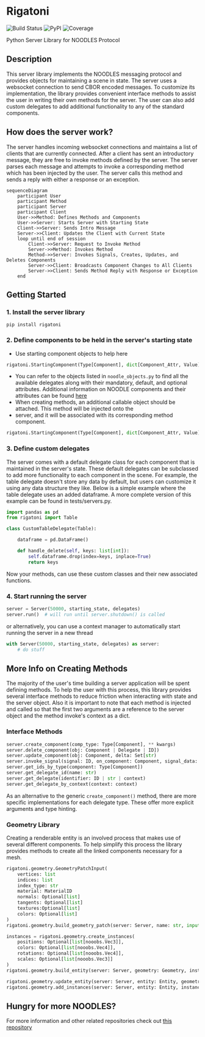 # Rigatoni

![Build Status](https://github.com/InsightCenterNoodles/Rigatoni/workflows/CI/badge.svg)
![PyPI](https://img.shields.io/pypi/v/Rigatoni)
![Coverage](https://github.com/InsightCenterNoodles/Rigatoni/raw/aebac0f/coverage-badge/coverage.svg)


Python Server Library for NOODLES Protocol

## Description
This server library implements the NOODLES messaging protocol and provides objects for maintaining a scene in state. 
The server uses a websocket connection to send CBOR encoded messages. To customize its implementation, the library 
provides convenient interface methods to assist the user in writing their own methods for the server. The user can
also add custom delegates to add additional functionality to any of the standard components.

## How does the server work?
The server handles incoming websocket connections and maintains a list of clients that are currently connected. 
After a client has sent an introductory message, they are free to invoke methods defined by the server. The server 
parses each message and attempts to invoke a corresponding method which has been injected by the user. The server 
calls this method and sends a reply with either a response or an exception. 

```mermaid
sequenceDiagram
    participant User
    participant Method
    participant Server
    participant Client
    User->>Method: Defines Methods and Components
    User->>Server: Starts Server with Starting State
    Client->>Server: Sends Intro Message
    Server->>Client: Updates the Client with Current State
    loop until end of session
        Client->>Server: Request to Invoke Method
        Server->>Method: Invokes Method
        Method->>Server: Invokes Signals, Creates, Updates, and Deletes Components
        Server->>Client: Broadcasts Component Changes to All Clients
        Server->>Client: Sends Method Reply with Response or Exception
    end
```

## Getting Started
### 1. Install the server library

```pip install rigatoni```

### 2. Define components to be held in the server's starting state
- Use starting component objects to help here
```python
rigatoni.StartingComponent(Type[Component], dict[Component_Attr, Value])
```
- You can refer to the objects listed in `noodle_objects.py` to find all the available delegates along with their 
mandatory, default, and optional attributes. Additional information on NOODLE components and their attributes can 
be found [here](https://github.com/InsightCenterNoodles/message_spec)
- When creating methods, an additional callable object should be attached. This method will be injected onto the 
- server, and it will be associated with its corresponding method component.

```python
rigatoni.StartingComponent(Type[Component], dict[Component_Attr, Value], Callable)
```

### 3. Define custom delegates

The server comes with a default delegate class for each component that is maintained in the server's state. These
default delegates can be subclassed to add more functionality to each component in the scene. For example, the table 
delegate doesn't store any data by default, but users can customize it using any data structure they like. Below is a
simple example where the table delegate uses an added dataframe. A more complete version of this example can be found in
tests/servers.py.

```python
import pandas as pd
from rigatoni import Table

class CustomTableDelegate(Table):

    dataframe = pd.DataFrame()

    def handle_delete(self, keys: list[int]):
        self.dataframe.drop(index=keys, inplace=True)
        return keys
```

Now your methods, can use these custom classes and their new associated functions.

### 4. Start running the server

```python
server = Server(50000, starting_state, delegates)
server.run()  # will run until server.shutdown() is called
```
or alternatively, you can use a context manager to automatically start running the server in a new thread

```python
with Server(50000, starting_state, delegates) as server:
    # do stuff
```

## More Info on Creating Methods
The majority of the user's time building a server application will be spent defining methods. To help the user with 
this process, this library provides several interface methods to reduce friction when interacting with state and the 
server object. Also it is important to note that each method is injected and called so that the first two arguments 
are a reference to the server object and the method invoke's context as a dict.

### Interface Methods

```python
server.create_component(comp_type: Type[Component], ** kwargs)
server.delete_component(obj: Component | Delegate | ID])
server.update_component(obj: Component, delta: Set[str)
server.invoke_signal(signal: ID, on_component: Component, signal_data: list[Any])
server.get_ids_by_type(component: Type[Component])
server.get_delegate_id(name: str)
server.get_delegate(identifier: ID | str | context)
server.get_delegate_by_context(context: context)
```
As an alternative to the generic `create_component()` method, there are more specific implementations for each 
delegate type. These offer more explicit arguments and type hinting.

### Geometry Library
Creating a renderable entity is an involved process that makes use of several different components. To help simplify this process the library provides methods to create all the linked components necessary for a mesh.

```python
rigatoni.geometry.GeometryPatchInput(
    vertices: list
    indices: list
    index_type: str 
    material: MaterialID
    normals: Optional[list] 
    tangents: Optional[list]
    textures:Optional[list] 
    colors: Optional[list]
)
rigatoni.geometry.build_geometry_patch(server: Server, name: str, input: GeometryPatchInput)

instances = rigatoni.geometry.create_instances(
    positions: Optional[list[nooobs.Vec3]], 
    colors: Optional[list[nooobs.Vec4]], 
    rotations: Optional[list[nooobs.Vec4]], 
    scales: Optional[list[nooobs.Vec3]]
)
rigatoni.geometry.build_entity(server: Server, geometry: Geometry, instances: Optional[Mat4])

rigatoni.geometry.update_entity(server: Server, entity: Entity, geometry: Optional[Geometry], instances: Optional[Mat4])
rigatoni.geometry.add_instances(server: Server, entity: Entity, instances: Mat4)
```


## Hungry for more NOODLES?
For more information and other related repositories check out [this repository](https://github.com/InsightCenterNoodles)
